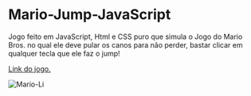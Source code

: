 # Mario-Jump-JavaScript

Jogo feito em JavaScript, Html e CSS puro que simula o Jogo do Mario Bros. no qual ele deve pular os canos para não perder, bastar clicar em qualquer tecla que ele faz o jump!

[Link do jogo.](https://estevaosilva7.github.io/Mario-Jump-JavaScript/)



![Mario-Li](https://github.com/estevaosilva7/Mario-Jump-JavaScript/assets/113836244/f59fbc7c-41dc-4b49-a35b-a930797101ec)
